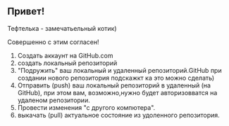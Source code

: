 ## Привет!

Тефтелька - замечатьельный котик)

Совершенно с этим согласен!

1. Создать аккаунт на GitHub.com
2. создать локальный репозиторий
3. "Подружить" ваш локальный и удаленный репозиторий.GitHub при создании нового репозитория подскажкт ка это можно сделать)
4. Отправить (push) ваш локальный репозиторий в удаленный (на GitHub), при этом вам, возможно,нужно будет авторизовватся на удаленом репозитории.
5. Провести изменения "с другого компютера".
6. выкачать (pull) актуальное состояние из удоленного репозитория.
